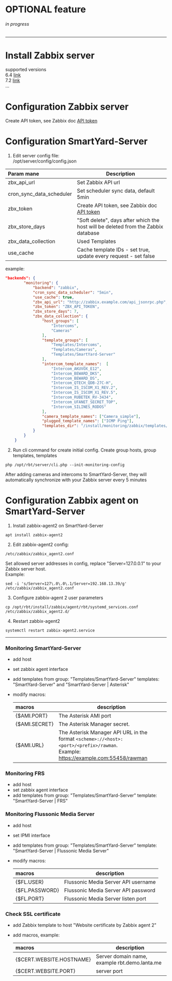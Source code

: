 #  OPTIONAL feature
###### in progress

---
# Install Zabbix server
supported versions  
6.4 [link](https://www.zabbix.com/download?zabbix=6.4&os_distribution=ubuntu&os_version=22.04&components=server_frontend_agent&db=pgsql&ws=nginx)  
7.2 [link](https://www.zabbix.com/download?zabbix=7.2&os_distribution=ubuntu&os_version=22.04&components=server_frontend_agent&db=pgsql&ws=nginx)  
... 

# Configuration Zabbix server
Create API token, see Zabbix doc [API token](https://www.zabbix.com/documentation/current/en/manual/web_interface/frontend_sections/users/api_tokens)

# Configuration SmartYard-Server 
1. Edit server config file:  
 /opt/server/config/config.json

| **Param mane**           | **Description**                                                                                                                                           |  
|:-------------------------|-----------------------------------------------------------------------------------------------------------------------------------------------------------|
| zbx_api_url              | Set Zabbix API url                                                                                                                                        |
| cron_sync_data_scheduler | Set scheduler sync data, default 5min                                                                                                                     |
| zbx_token                | Create API token, see Zabbix doc [API token](https://www.zabbix.com/documentation/current/en/manual/web_interface/frontend_sections/users/api_tokens)     |
| zbx_store_days           | "Soft delete", days after which the host will be deleted from the Zabbix database                                                                         |
| zbx_data_collection      | Used Templates                                                                                                                                            |
| use_cache                | Cache template IDs - set true, update every request - set false                                                                                           |
example:
```json
"backends": {
        "monitoring": {
            "backend": "zabbix",
            "cron_sync_data_scheduler": "5min",
            "use_cache": true,
            "zbx_api_url": "http://zabbix.example.com/api_jsonrpc.php",
            "zbx_token": "ZBX_API_TOKEN",
            "zbx_store_days": 7,
            "zbx_data_collection": {
                "host_groups": [
                    "Intercoms",
                    "Cameras"
                ],
                "template_groups": [
                    "Templates/Intercoms",
                    "Templates/Cameras",
                    "Templates/SmartYard-Server"
                ],
                "intercom_template_names":  [
                    "Intercom_AKUVOX_E12",
                    "Intercom_BEWARD_DKS",
                    "Intercom_BEWARD_DS",
                    "Intercom_QTECH_QDB-27C-H",
                    "Intercom_IS_ISCOM_X1_REV.2",
                    "Intercom_IS_ISCOM_X1_REV.5",
                    "Intercom_RUBETEK_RV-3434",
                    "Intercom_UFANET_SECRET_TOP",
                    "Intercom_SILINES_RODOS"
                ],
                "camera_template_names": ["Camera_simple"],
                "plugged_template_names": ["ICMP Ping"],
                "templates_dir": "/install/monitoring/zabbix/templates/v7.x"
            }
        }
    }
````
2. Run cli command for create initial config. Create group hosts, group templates, templates
 ```shell
php /opt/rbt/server/cli.php --init-monitoring-config
 ```

After adding cameras and intercoms to SmartYard-Server, they will automatically synchronize with your Zabbix server every 5 minutes

# Configuration Zabbix agent on SmartYard-Server
1. Install zabbix-agent2 on SmartYard-Server
 ```shell
apt install zabbix-agent2
 ```
2. Edit zabbix-agent2 config:  
```shell
/etc/zabbix/zabbix_agent2.conf
```
Set allowed server addresses in config, replace "Server=127.0.0.1" to your Zabbix server host.  
Example:
```shell
sed -i 's/Server=127\.0\.0\.1/Server=192.168.13.39/g' /etc/zabbix/zabbix_agent2.conf
```
3. Configure zabbix-agent 2 user parameters
```shell
cp /opt/rbt/install/zabbix/agent/rbt/systemd_services.conf /etc/zabbix/zabbix_agent2.d/
```
4. Restart zabbix-agent2
```shell 
systemctl restart zabbix-agent2.service
```


----
### Monitoring SmartYard-Server
- add host
- set zabbix agent interface
- add templates from group: "Templates/SmartYard-Server" templates: "SmartYard-Server" and "SmartYard-Server | Asterisk"
- modify macros: 

  | **macros**    | **description**                                                                                                                       |
  |:--------------|---------------------------------------------------------------------------------------------------------------------------------------|
  | {$AMI.PORT}   | The Asterisk AMI port                                                                                                                 | 
  | {$AMI.SECRET} | The Asterisk Manager secret.                                                                                                          |
  | {$AMI.URL}    | The Asterisk Manager API URL in the format `<scheme>://<host>:<port>/<prefix>/rawman`. <br/>Example: https://example.com:55458/rawman |    

### Monitoring FRS
- add host
- set zabbix agent interface
- add templates from group: "Templates/SmartYard-Server" template:  "SmartYard-Server | FRS"

### Monitoring Flussonic Media Server
- add host
- set IPMI interface
- add templates from group: "Templates/SmartYard-Server" template: "SmartYard-Server | Flussonic Media Server"
- modify macros:

  | **macros**     | **description**                     |
  |:---------------|-------------------------------------|
  | {$FL.USER}     | Flussonic Media Server API username | 
  | {$FL.PASSWORD} | Flussonic Media Server API password |
  | {$FL.PORT}     | Flussonic Media Server listen port  |              

### Check SSL certificate
- add Zabbix template to host "Website certificate by Zabbix agent 2"
- add macros, example:

  | **macros**               | **description**                               |
  |:-------------------------|-----------------------------------------------|
  | {$CERT.WEBSITE.HOSTNAME} | Server domain name, example rbt.demo.lanta.me | 
  | {$CERT.WEBSITE.PORT}     | server port                                   |
